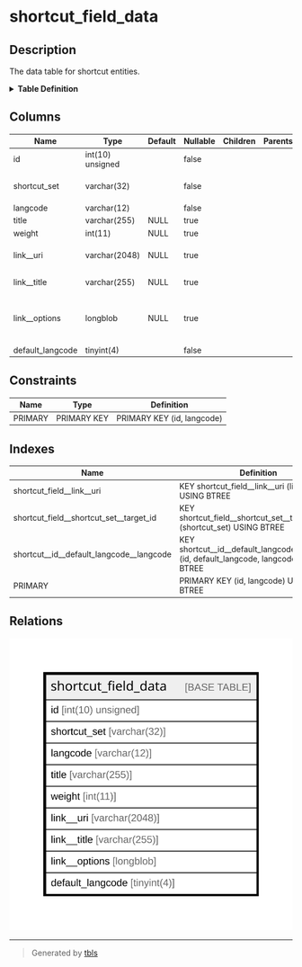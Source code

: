 # shortcut_field_data

## Description

The data table for shortcut entities.

<details>
<summary><strong>Table Definition</strong></summary>

```sql
CREATE TABLE `shortcut_field_data` (
  `id` int(10) unsigned NOT NULL,
  `shortcut_set` varchar(32) CHARACTER SET ascii COLLATE ascii_general_ci NOT NULL COMMENT 'The ID of the target entity.',
  `langcode` varchar(12) CHARACTER SET ascii COLLATE ascii_general_ci NOT NULL,
  `title` varchar(255) DEFAULT NULL,
  `weight` int(11) DEFAULT NULL,
  `link__uri` varchar(2048) DEFAULT NULL COMMENT 'The URI of the link.',
  `link__title` varchar(255) DEFAULT NULL COMMENT 'The link text.',
  `link__options` longblob DEFAULT NULL COMMENT 'Serialized array of options for the link.',
  `default_langcode` tinyint(4) NOT NULL,
  PRIMARY KEY (`id`,`langcode`),
  KEY `shortcut__id__default_langcode__langcode` (`id`,`default_langcode`,`langcode`),
  KEY `shortcut_field__shortcut_set__target_id` (`shortcut_set`),
  KEY `shortcut_field__link__uri` (`link__uri`(30))
) ENGINE=InnoDB DEFAULT CHARSET=utf8mb4 COLLATE=utf8mb4_general_ci COMMENT='The data table for shortcut entities.'
```

</details>

## Columns

| Name | Type | Default | Nullable | Children | Parents | Comment |
| ---- | ---- | ------- | -------- | -------- | ------- | ------- |
| id | int(10) unsigned |  | false |  |  |  |
| shortcut_set | varchar(32) |  | false |  |  | The ID of the target entity. |
| langcode | varchar(12) |  | false |  |  |  |
| title | varchar(255) | NULL | true |  |  |  |
| weight | int(11) | NULL | true |  |  |  |
| link__uri | varchar(2048) | NULL | true |  |  | The URI of the link. |
| link__title | varchar(255) | NULL | true |  |  | The link text. |
| link__options | longblob | NULL | true |  |  | Serialized array of options for the link. |
| default_langcode | tinyint(4) |  | false |  |  |  |

## Constraints

| Name | Type | Definition |
| ---- | ---- | ---------- |
| PRIMARY | PRIMARY KEY | PRIMARY KEY (id, langcode) |

## Indexes

| Name | Definition |
| ---- | ---------- |
| shortcut_field__link__uri | KEY shortcut_field__link__uri (link__uri) USING BTREE |
| shortcut_field__shortcut_set__target_id | KEY shortcut_field__shortcut_set__target_id (shortcut_set) USING BTREE |
| shortcut__id__default_langcode__langcode | KEY shortcut__id__default_langcode__langcode (id, default_langcode, langcode) USING BTREE |
| PRIMARY | PRIMARY KEY (id, langcode) USING BTREE |

## Relations

![er](shortcut_field_data.svg)

---

> Generated by [tbls](https://github.com/k1LoW/tbls)
